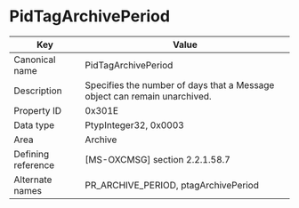 # PidTagArchivePeriod

| Key | Value |
|---|---|
| Canonical name | PidTagArchivePeriod |
| Description | Specifies the number of days that a Message object can remain unarchived. |
| Property ID | 0x301E |
| Data type | PtypInteger32, 0x0003 |
| Area | Archive |
| Defining reference | [MS-OXCMSG] section 2.2.1.58.7 |
| Alternate names | PR_ARCHIVE_PERIOD, ptagArchivePeriod |
